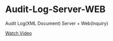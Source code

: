 # Audit-Log-Server-WEB
Audit Log(XML Document) Server + Web(Inquiry)

[Watch Video](https://www.youtube.com/watch?v=_FTEi9YzM3k)
